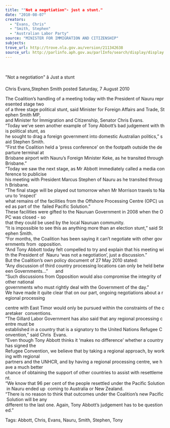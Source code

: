 ```yaml
---
title: ""Not a negotiation"- just a stunt."
date: "2010-08-07"
creators:
  - "Evans, Chris"
  - "Smith, Stephen"
  - "Australian Labor Party"
source: "MINISTER FOR IMMIGRATION AND CITIZENSHIP"
subjects:
trove_url: http://trove.nla.gov.au/version/211342638
source_url: http://parlinfo.aph.gov.au/parlInfo/search/display/display.w3p;query=Id%3A%22media/pressrel/2OKX6%22
---
```


  

 "Not a negotiation" â Just a stunt 

 Chris Evans,Stephen Smith posted Saturday, 7 August 2010  

 The Coalition’s handling of a meeting today with the President of Nauru represented stage two  of a three stage political stunt, said Minister for Foreign Affairs and Trade, Stephen Smith MP,  and Minister for Immigration and Citizenship, Senator Chris Evans.     “Today we’ve seen another example of Tony Abbott’s bad judgement with this political stunt, as  he sought to drag a foreign government into domestic Australian politics,” said Stephen Smith.     “First the Coalition held a ‘press conference’ on the footpath outside the departure terminal at  Brisbane airport with Nauru’s Foreign Minister Keke, as he transited through Brisbane.”     “Today we saw the next stage, as Mr Abbott immediately called a media conference to publicise  his meeting with President Marcus Stephen of Nauru as he transited through Brisbane.     “The final stage will be played out tomorrow when Mr Morrison travels to Nauru to ‘inspect’  what remains of the facilities from the Offshore Processing Centre (OPC) used as part of the  failed Pacific Solution.”     These facilities were gifted to the Nauruan Government in 2008 when the OPC was closed - so  that they could be used by the local Nauruan community.     “It is impossible to see this as anything more than an election stunt,” said Stephen Smith.     “For months, the Coalition has been saying it can’t negotiate with other governments from  opposition.      “And Tony Abbott today felt compelled to try and explain that his meeting with the President of  Nauru ‘was not a negotiation’, just a discussion.”     But the Coalition’s own policy document of 27 May 2010 stated:     “Any discussion of third country processing locations can only be held between Governments…”      and      “Such discussions from Opposition would also compromise the integrity of other national  governments who must rightly deal with the Government of the day.”     We have made it quite clear that on our part, ongoing negotiations about a regional processing 

 centre with East Timor would only be pursued within the constraints of the caretaker  conventions.     “The Gillard Labor Government has also said that any regional processing centre must be  established in a country that is a signatory to the United Nations Refugee Convention,” said Chris  Evans.     “Even though Tony Abbott thinks it ‘makes no difference’ whether a country has signed the  Refugee Convention, we believe that by taking a regional approach, by working with regional  partners and the UNHCR, and by having a regional processing centre, we have a much better  chance of obtaining the support of other countries to assist with resettlement.      “We know that 96 per cent of the people resettled under the Pacific Solution in Nauru ended up  coming to Australia or New Zealand.      “There is no reason to think that outcomes under the Coalition’s new Pacific Solution will be any  different to the last one. Again, Tony Abbott’s judgement has to be questioned.” 

 Tags: Abbott, Chris, Evans, Nauru, Smith, Stephen, Tony  

  

